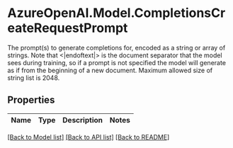# AzureOpenAI.Model.CompletionsCreateRequestPrompt
The prompt(s) to generate completions for, encoded as a string or array of strings. Note that <|endoftext|> is the document separator that the model sees during training, so if a prompt is not specified the model will generate as if from the beginning of a new document. Maximum allowed size of string list is 2048.

## Properties

Name | Type | Description | Notes
------------ | ------------- | ------------- | -------------

[[Back to Model list]](../README.md#documentation-for-models) [[Back to API list]](../README.md#documentation-for-api-endpoints) [[Back to README]](../README.md)

